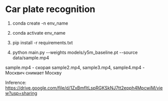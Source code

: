 # Car plate recognition

1) conda create -n env_name

2) conda activate env_name

3) pip install -r requirements.txt

4) python main.py --weights models/y5m_baseline.pt --source data/sample.mp4

sample.mp4 - скорая
sample2.mp4, sample3.mp4, sample4.mp4 - Москвич снимает Москву


Inference: https://drive.google.com/file/d/1ZxBmfltLspRGKSkNJ7tt2epph4MpcwiM/view?usp=sharing
